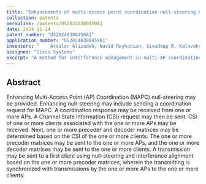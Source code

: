 ```yaml
---
title: "Enhancements of multi-access point coordination null-steering by interference alignment "
collection: patents
permalink: /patents/US20240380459A1
date: 2024-11-14
patent_number: "US20240380459A1"
application_number: "US20240380459A1"
inventors: "    Ardalan Alizadeh, Navid Reyhanian, Sivadeep R. Kalavakuru, Matthew A. Silverman, Peiman Amini"
assignee: "Cisco Systems"
excerpt: "A method for interference management in multi-AP coordination downlink systems."
---
```


## Abstract
Enhancing Multi-Access Point (AP) Coordination (MAPC) null-steering may be provided. Enhancing null-steering may include sending a coordination request for MAPC. A coordination response may be received from one or more APs. A Channel State Information (CSI) request may then be sent. CSI of one or more clients associated with the one or more APs may be received. Next, one or more precoder and decoder matrices may be determined based on the CSI of the one or more clients. The one or more precoder matrices may be sent to the one or more APs, and the one or more decoder matrices may be sent to the one or more clients. A transmission may be sent to a first client using null-steering and interference alignment based on the one or more precoder matrices, wherein the transmitting is synchronized with transmissions by the one or more APs to the one or more clients.
